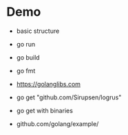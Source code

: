 # Demo

* basic structure
* go run
* go build
* go fmt

* https://golanglibs.com
* go get "github.com/Sirupsen/logrus"

* go get with binaries
* github.com/golang/example/
